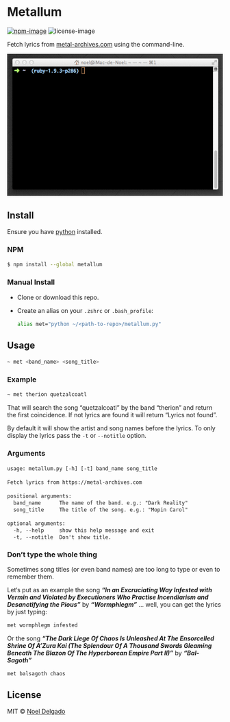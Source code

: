 # Metallum

[![npm-image](https://img.shields.io/npm/v/metallum.svg)](https://www.npmjs.com/package/metallum)
![license-image](https://img.shields.io/npm/l/metallum.svg)

Fetch lyrics from [metal-archives.com](https://www.metal-archives.com) using the command-line.

<img src="screenshot.gif" width="613">

## Install
Ensure you have [python](https://www.python.org/) installed.

### NPM

```sh
$ npm install --global metallum
```

### Manual Install

- Clone or download this repo.
- Create an alias on your `.zshrc` or `.bash_profile`:

	```sh
	alias met="python ~/<path-to-repo>/metallum.py"
	```

## Usage

```sh
~ met <band_name> <song_title>
```

### Example

```sh
~ met therion quetzalcoatl
```

That will search the song “quetzalcoatl” by the band “therion” and return the first coincidence. If not lyrics are found it will return “Lyrics not found”.

By default it will show the artist and song names before the lyrics. To only display the lyrics pass the `-t` or `--notitle` option.

### Arguments
```
usage: metallum.py [-h] [-t] band_name song_title

Fetch lyrics from https://metal-archives.com

positional arguments:
  band_name      The name of the band. e.g.: "Dark Reality"
  song_title     The title of the song. e.g.: "Mopin Carol"

optional arguments:
  -h, --help     show this help message and exit
  -t, --notitle  Don't show title.
```

### Don’t type the whole thing

Sometimes song titles (or even band names) are too long to type or even to remember them.

Let‘s put as an example the song ***“In an Excruciating Way Infested with Vermin and Violated by Executioners Who Practise Incendiarism and Desanctifying the Pious”*** by ***“Wormphlegm”*** ... well, you can get the lyrics by just typing:

```sh
met wormphlegm infested
```

Or the song ***“The Dark Liege Of Chaos Is Unleashed At The Ensorcelled Shrine Of A’Zura Kai (The Splendour Of A Thousand Swords Gleaming Beneath The Blazon Of The Hyperborean Empire Part II)”*** by ***“Bal-Sagoth”***

```sh
met balsagoth chaos
```

## License
MIT © [Noel Delgado](http://pixelia.me/)
